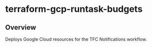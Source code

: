 # terraform-gcp-runtask-budgets

## Overview

Deploys Google Cloud resources for the TFC Notifications workflow.